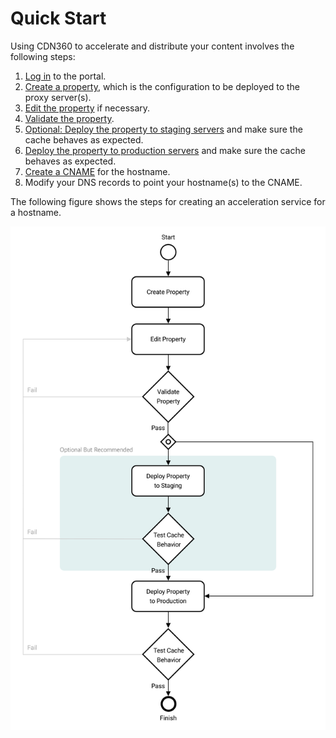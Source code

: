 # Quick Start

Using CDN360 to accelerate and distribute your content involves the following steps:

1. [Log in](<./portal/accessing-portal/logging-in.md>) to the portal.
2. [Create a property](<./portal/properties/managing-properties.md>), which is the configuration to be deployed to the proxy server(s).
3. [Edit the property](<./portal/properties/editing-properties.md>) if necessary.
4. [Validate the property](<../Properties/Validating Properties.htm>).
5. [Optional: Deploy the property to staging servers](<./portal/properties/deploying-property.md>) and make sure the cache behaves as expected.
6. [Deploy the property to production servers](<./portal/properties/deploying-property.md>) and make sure the cache behaves as expected.
7. [Create a CNAME](<./portal/cnames/creating-cname.md>) for the hostname.
8. Modify your DNS records to point your hostname(s) to the CNAME.

The following figure shows the steps for creating an acceleration service for a hostname.

![null](<./resources/images/flowchart.png>)

